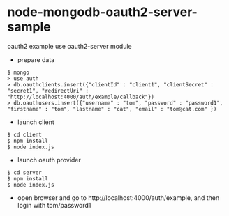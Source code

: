 # node-mongodb-oauth2-server-sample
oauth2 example use oauth2-server module

* prepare data
```
$ mongo
> use auth
> db.oauthclients.insert({"clientId" : "client1", "clientSecret" : "secret1", "redirectUri" : "http://localhost:4000/auth/example/callback"})
> db.oauthusers.insert({"username" : "tom", "password" : "password1", "firstname" : "tom", "lastname" : "cat", "email" : "tom@cat.com" })
```

* launch client
```
$ cd client
$ npm install
$ node index.js
```
* launch oauth provider
```
$ cd server
$ npm install
$ node index.js
```

* open browser and go to http://localhost:4000/auth/example, and then login with tom/password1

